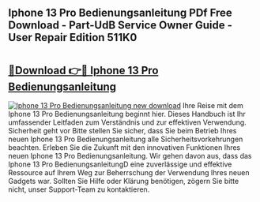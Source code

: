 ## Iphone 13 Pro Bedienungsanleitung PDf Free Download - Part-UdB Service Owner Guide - User Repair Edition 511K0

# <h2><a href="http://df3dycg.blite.top/?on=Iphone+13+Pro+Bedienungsanleitung">🔗Download 👉🔴 Iphone 13 Pro Bedienungsanleitung</a></h2>

[![Iphone 13 Pro Bedienungsanleitung new download](https://i.imgur.com/lujVjoI.png)](http://df3dycg.blite.top/?on=Iphone+13+Pro+Bedienungsanleitung)
Ihre Reise mit dem Iphone 13 Pro Bedienungsanleitung beginnt hier. Dieses Handbuch ist Ihr umfassender Leitfaden zum Verständnis und zur effektiven Verwendung. Sicherheit geht vor Bitte stellen Sie sicher, dass Sie beim Betrieb Ihres neuen Iphone 13 Pro Bedienungsanleitung alle Sicherheitsvorkehrungen beachten. Erleben Sie die Zukunft mit den innovativen Funktionen Ihres neuen Iphone 13 Pro Bedienungsanleitung. Wir gehen davon aus, dass das Iphone 13 Pro BedienungsanleitungD eine zuverlässige und effektive Ressource auf Ihrem Weg zur Beherrschung der Verwendung Ihres neuen Gadgets war. Sollten Sie Hilfe oder Klärung benötigen, zögern Sie bitte nicht, unser Support-Team zu kontaktieren.
